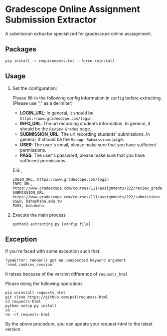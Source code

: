 # Gradescope Online Assignment Submission Extractor

A submission extractor specialized for gradescope online asssignment.

## Packages

```
pip install -r requirements.txt --force-reinstall
```

## Usage

1. Set the configuration:

	Please fill-in the following config information in `config` before extracting. (Please use "," as a delimiter)

	* **LOGIN_URL**: In general, it should be `https://www.gradescope.com/login`.
	* **INFO_URL**: The url recording students information. In general, it should be the `Review Grades` page.
	* **SUBMISSION_URL**: The url recording students' submissions. In general, it should be the `Manage Submissions` page.
	* **USER**: The user's email, please make sure that you have sufficient permissions.
	* **PASS**: The user's password, please make sure that you have sufficient permissions.

	E.G., 

	```
	LOGIN_URL, https://www.gradescope.com/login
	INFO_URL, https://www.gradescope.com/courses/111/assignments/222/review_grades
	SUBMISSION_URL, https://www.gradescope.com/courses/111/assignments/222/submissions
	USER, haha@haha.edu.tw
	PASS, hahahaha
	```

2. Execute the main process

	```
	python3 extracting.py [config file]
	```

## Exception

If you're faced with some exception such that:

```
TypeError: render() got an unexpected keyword argument 'send_cookies_session'
```

It raises because of the version difference of `requests_html`

Please doing the following operations

```
pip uninstall requests_html
git clone https://github.com/psf/requests-html
cd requests-html
python setup.py install
cd ..
rm -rf requests-html
```

By the above procedure, you can update your request-html to the latest version.
